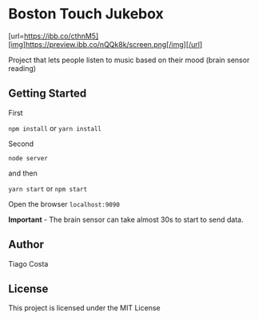 # Boston Touch Jukebox

[url=https://ibb.co/cthnM5][img]https://preview.ibb.co/nQQk8k/screen.png[/img][/url]

Project that lets people listen to music based on their mood (brain sensor reading)

## Getting Started

First

`npm install` or  `yarn install`

Second

 `node server`

 and then

`yarn start` or `npm start`

Open the browser `localhost:9090`

**Important** - The brain sensor can take almost 30s to start to send data.

## Author

Tiago Costa

## License

This project is licensed under the MIT License